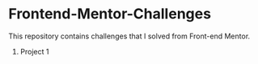 # Frontend-Mentor-Challenges
This repository contains challenges that I solved from Front-end Mentor.

1. Project 1
